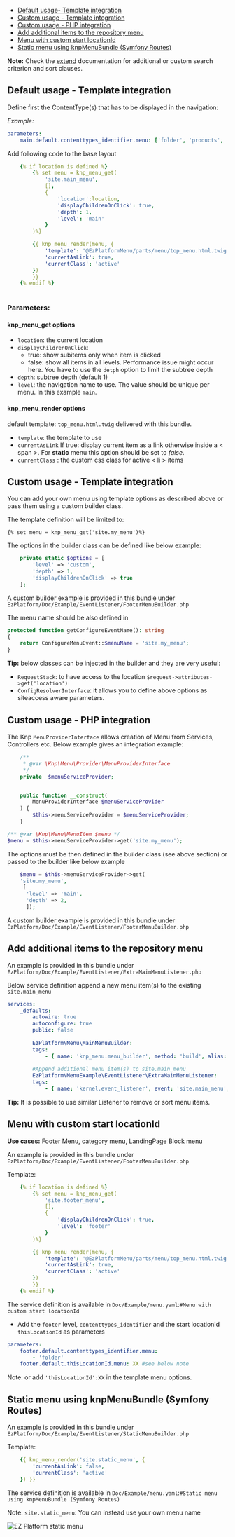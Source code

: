 
- [Default usage- Template integration](#default-usage---template-integration)
- [Custom usage - Template integration](#custom-usage---template-integration)
- [Custom usage - PHP integration](#custom-usage---php-integration)
- [Add additional items to the repository menu](#add-additional-items-to-the-repository-menu)
- [Menu with custom start locationId](#menu-with-custom-start-locationId)
- [Static menu using knpMenuBundle (Symfony Routes)](#static-menu-using-knpMenuBundle-symfony-routes)

**Note:** Check the [extend](extend.md) documentation for additional or custom search criterion and sort clauses.

## Default usage - Template integration

Define first the ContentType(s) that has to be displayed in the navigation:

_Example:_
```yaml
parameters:
    main.default.contenttypes_identifier.menu: ['folder', 'products', 'article', 'product_item']
```

Add following code to the base layout

```yaml
    {% if location is defined %}
        {% set menu = knp_menu_get(
            'site.main_menu',
            [],
            {
                'location':location,
                'displayChildrenOnClick': true,
                'depth': 1,
                'level': 'main'
            }
        )%}

        {{ knp_menu_render(menu, {
            'template': '@EzPlatformMenu/parts/menu/top_menu.html.twig',
            'currentAsLink': true,
            'currentClass': 'active'
        })
        }}
    {% endif %}
    
```

### Parameters:

#### knp_menu_get options

- `location`: the current location
- `displayChildrenOnClick`:
    - true: show subitems only when item is clicked
    - false: show all items in all levels. Performance issue might occur here. You have to use the `detph` option to limit the subtree depth
- `depth`: subtree depth (default 1)
- `level`: the navigation name to use. The value should be unique per menu. In this example `main`.


#### knp_menu_render options

default template: `top_menu.html.twig` delivered with this bundle.

- `template`: the template to use
- `currentAsLink` If true: display current item as a link otherwise inside a < span >. For **static** menu this option should be set to _false_.
- `currentClass` : the custom css class for active < li > items


## Custom usage - Template integration
You can add your own menu using template options as described above **or** pass them  using a custom builder class.

The template definition will be limited to:
```
{% set menu = knp_menu_get('site.my_menu')%}
```

The options in the builder class can be defined like below example:

```php
    private static $options = [
        'level' => 'custom',
        'depth' => 1,
        'displayChildrenOnClick' => true
    ];
```

A custom builder example is provided in this bundle under `EzPlatform/Doc/Example/EventListener/FooterMenuBuilder.php` 

The menu name should be also defined in 

```php
protected function getConfigureEventName(): string
{
    return ConfigureMenuEvent::$menuName = 'site.my_menu';
}
```

**Tip:** below classes can be injected in the builder and they are very useful:
* `RequestStack`: to have access to the location `$request->attributes->get('location')` 
* `ConfigResolverInterface`: it allows you to define above options as siteaccess aware parameters.

## Custom usage - PHP integration

The Knp `MenuProviderInterface` allows creation of Menu from Services, Controllers etc. Below example gives an integration example:

```php
    /**
     * @var \Knp\Menu\Provider\MenuProviderInterface
     */
    private  $menuServiceProvider;


    public function __construct(
        MenuProviderInterface $menuServiceProvider
    ) {
        $this->menuServiceProvider = $menuServiceProvider;
    }
```

```php
/** @var \Knp\Menu\MenuItem $menu */
$menu = $this->menuServiceProvider->get('site.my_menu');
```
The options must be then defined in the builder class (see above section) or passed to the builder like below example

```php
    $menu = $this->menuServiceProvider->get(
    'site.my_menu',
     [
      'level' => 'main', 
      'depth' => 2,
      ]);
```

A custom builder example is provided in this bundle under `EzPlatform/Doc/Example/EventListener/FooterMenuBuilder.php`

## Add additional items to the repository menu

An example is provided in this bundle under `EzPlatform/Doc/Example/EventListener/ExtraMainMenuListener.php`

Below service definition append a new menu item(s) to the existing `site.main_menu`

```yaml
services:
    _defaults:
        autowire: true
        autoconfigure: true
        public: false
        
        EzPlatform\Menu\MainMenuBuilder:
        tags:
            - { name: 'knp_menu.menu_builder', method: 'build', alias: 'site.main_menu' }
            
        #Append additional menu item(s) to site.main_menu
        EzPlatform\MenuExample\EventListener\ExtraMainMenuListener:
        tags:
            - { name: 'kernel.event_listener', event: 'site.main_menu', method: 'onMenuConfigure' }
```

**Tip:** It is possible to use similar Listener to remove or sort menu items.

## Menu with custom start locationId

**Use cases:** Footer Menu, category menu, LandingPage Block menu

An example is provided in this bundle under `EzPlatform/Doc/Example/EventListener/FooterMenuBuilder.php`

Template:
```yaml
    {% if location is defined %}
        {% set menu = knp_menu_get(
            'site.footer_menu',
            [],
            {
                'displayChildrenOnClick': true,
                'level': 'footer'
            }
        )%}

        {{ knp_menu_render(menu, {
            'template': '@EzPlatformMenu/parts/menu/top_menu.html.twig',
            'currentAsLink': true,
            'currentClass': 'active'
        })
        }}
    {% endif %}

```

The service definition is available in `Doc/Example/menu.yaml`:`#Menu with custom start locationId`

- Add the `footer` level, `contenttypes_identifier` and the start locationId `thisLocationId` as parameters

```yaml
parameters:
    footer.default.contenttypes_identifier.menu:
        - 'folder'
    footer.default.thisLocationId.menu: XX #see below note

```

Note: or add `'thisLocationId':XX` in the template menu options.

## Static menu using knpMenuBundle (Symfony Routes)

An example is provided in this bundle under `EzPlatform/Doc/Example/EventListener/StaticMenuBuilder.php`

Template:

```yaml
    {{ knp_menu_render('site.static_menu', {
        'currentAsLink': false,
        'currentClass': 'active'
    }) }}
```

The service definition is available in `Doc/Example/menu.yaml`:`#Static menu using knpMenuBundle (Symfony Routes)`

Note: `site.static_menu`: You can instead use your own menu name 

![EZ Platform static menu](Images/static_menu.png?raw=true "EZ Platform menu navigation")
